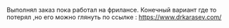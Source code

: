 Выполнял заказ пока работал на фрилансе.
Конечный вариант где то потерял ,но его можно глянуть по ссылке : 
https://www.drkarasev.com/
